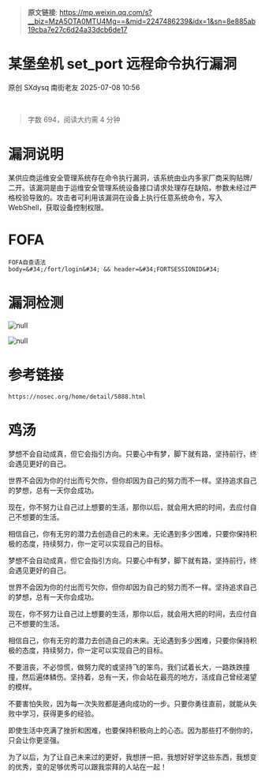 > **原文链接**: https://mp.weixin.qq.com/s?__biz=MzA5OTA0MTU4Mg==&mid=2247486239&idx=1&sn=8e885ab19cba7e27c6d24a33dcb6de17

#  某堡垒机 set_port 远程命令执行漏洞  
原创 SXdysq  南街老友   2025-07-08 10:56  
  
   
  
> 字数 694，阅读大约需 4 分钟  
  
# 漏洞说明  
  
某供应商运维安全管理系统存在命令执行漏洞，该系统由业内多家厂商采购贴牌/二开。该漏洞是由于运维安全管理系统设备接口请求处理存在缺陷，参数未经过严格校验导致的。攻击者可利用该漏洞在设备上执行任意系统命令，写入WebShell，获取设备控制权限。  
# FOFA  

```
FOFA自查语法
body=&#34;/fort/login&#34; && header=&#34;FORTSESSIONID&#34;
```

# 漏洞检测  
  
![](https://mmbiz.qpic.cn/sz_mmbiz_png/dfviaLov8RtCkG2gNJ558leRsOib7ROIExC3Zq4Ep3s9dcJz9mCCWxggEtqT3eSmFrP0Uwq1Y6EP6r0CJCf5eHAQ/640?from=appmsg "null")  
  
  
![](https://mmbiz.qpic.cn/sz_mmbiz_png/dfviaLov8RtCkG2gNJ558leRsOib7ROIExNzUU22QUeBOgaibxosWYyxFo2En3OibYGvlqvAtIeQOIViateskgPQBgA/640?from=appmsg "null")  
  
# 参考链接  

```
https://nosec.org/home/detail/5888.html
```

# 鸡汤  
  
梦想不会自动成真，但它会指引方向。只要心中有梦，脚下就有路，坚持前行，终会遇见更好的自己。  
  
世界不会因为你的付出而亏欠你，但你却因为自己的努力而不一样。坚持追求自己的梦想，总有一天你会成功。  
  
现在，你不努力让自己过上想要的生活，那你以后，就会用大把的时间，去应付自己不想要的生活。  
  
相信自己，你有无穷的潜力去创造自己的未来。无论遇到多少困难，只要你保持积极的态度，持续努力，你一定可以实现自己的目标。  
  
梦想不会自动成真，但它会指引方向。只要心中有梦，脚下就有路，坚持前行，终会遇见更好的自己。  
  
世界不会因为你的付出而亏欠你，但你却因为自己的努力而不一样。坚持追求自己的梦想，总有一天你会成功。  
  
现在，你不努力让自己过上想要的生活，那你以后，就会用大把的时间，去应付自己不想要的生活。  
  
相信自己，你有无穷的潜力去创造自己的未来。无论遇到多少困难，只要你保持积极的态度，持续努力，你一定可以实现自己的目标。  
  
不要沮丧，不必惊慌，做努力爬的或坚持飞的笨鸟，我们试着长大，一路跌跌撞撞，然后遍体鳞伤。坚持着，总有一天，你会站在最亮的地方，活成自己曾经渴望的模样。  
  
不要害怕失败，因为每一次失败都是通向成功的一步。只要你勇往直前，就能从失败中学习，获得更多的经验。  
  
即使生活中充满了挫折和困难，也要保持积极向上的心态。因为那些打不倒你的，只会让你更坚强。  
  
为了以后，为了让自己未来过的更好，我想拼一把，我想好好学这些东西，我想变的优秀，变的足够优秀可以跟我崇拜的人站在一起！  
  
   
  
  
